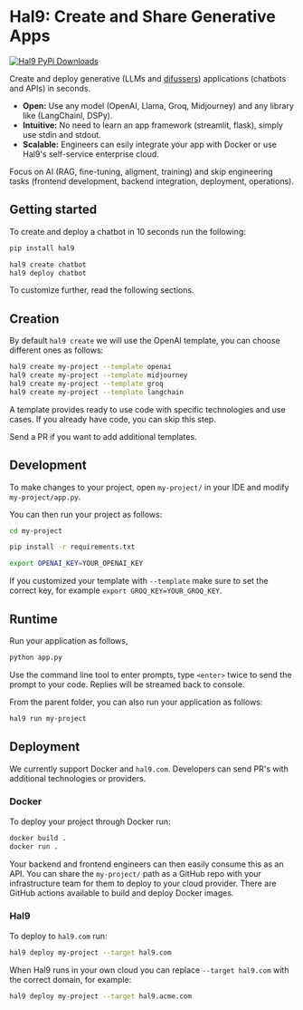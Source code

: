 # Hal9: Create and Share Generative Apps

[![Hal9 PyPi Downloads](https://img.shields.io/pypi/dm/hal9?label=PyPI)](https://pypi.org/project/hal9/)

Create and deploy generative (LLMs and [difussers](https://github.com/huggingface/diffusers)) applications (chatbots and APIs) in seconds.
- **Open:** Use any model (OpenAI, Llama, Groq, Midjourney) and any library like (LangChainl, DSPy).
- **Intuitive:** No need to learn an app framework (streamlit, flask), simply use stdin and stdout.
- **Scalable:** Engineers can esily integrate your app with Docker or use Hal9's self-service enterprise cloud.

Focus on AI (RAG, fine-tuning, aligment, training) and skip engineering tasks (frontend development, backend integration, deployment, operations).

## Getting started

To create and deploy a chatbot in 10 seconds run the following:

```bash
pip install hal9

hal9 create chatbot
hal9 deploy chatbot
```

To customize further, read the following sections.

## Creation

By default `hal9 create` we will use the OpenAI template, you can choose different ones as follows:

```bash
hal9 create my-project --template openai
hal9 create my-project --template midjourney
hal9 create my-project --template groq
hal9 create my-project --template langchain
```

A template provides ready to use code with specific technologies and use cases. If you already have code, you can skip this step.

Send a PR if you want to add additional templates.

## Development

To make changes to your project, open `my-project/` in your IDE and modify `my-project/app.py`.

You can then run your project as follows:

```bash
cd my-project

pip install -r requirements.txt

export OPENAI_KEY=YOUR_OPENAI_KEY
```

If you customized your template with `--template` make sure to set the correct key, for example `export GROQ_KEY=YOUR_GROQ_KEY`.

## Runtime

Run your application as follows,

```python
python app.py
```

Use the command line tool to enter prompts, type `<enter>` twice to send the prompt to your code. Replies will be streamed back to console.

From the parent folder, you can also run your application as follows:

```bash
hal9 run my-project
```

## Deployment

We currently support Docker and `hal9.com`. Developers can send PR's with additional technologies or providers.

### Docker

To deploy your project through Docker run:

```bash
docker build .
docker run .
```

Your backend and frontend engineers can then easily consume this as an API. You can share the `my-project/` path as a GitHub repo with your infrastructure team for them to deploy to your cloud provider. There are GitHub actions available to build and deploy Docker images.

### Hal9

To deploy to `hal9.com` run:

```bash
hal9 deploy my-project --target hal9.com
```

When Hal9 runs in your own cloud you can replace `--target hal9.com` with the correct domain, for example:

```bash
hal9 deploy my-project --target hal9.acme.com
```
